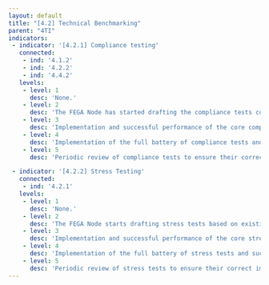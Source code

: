```yaml
---
layout: default
title: "[4.2] Technical Benchmarking"
parent: "4TI"
indicators:
 - indicator: '[4.2.1] Compliance testing'
   connected:
    - ind: '4.1.2'
    - ind: '4.2.2'
    - ind: '4.4.2'
   levels:
    - level: 1
      desc: 'None.'
    - level: 2
      desc: 'The FEGA Node has started drafting the compliance tests considering the tests defined in the context of the FEGA ecosystem.'
    - level: 3  
      desc: 'Implementation and successful performance of the core compliance tests as defined in the FEGA ecosystem.'
    - level: 4
      desc: 'Implementation of the full battery of compliance tests and successful performance of tests to a production-level standard as defined in the FEGA ecosystem.'
    - level: 5
      desc: 'Periodic review of compliance tests to ensure their correct implementation and up-to-date with agreements taken in the FEGA ecosystem. Provide feedback and contribute to improving compliance tests, e.g. conforming to new standards, in the framework of the FEGA ecosystem as well as develop new stress tests for services unique to the node.'

 - indicator: '[4.2.2] Stress Testing'
   connected:
    - ind: '4.2.1'
   levels:
    - level: 1
      desc: 'None.'
    - level: 2
      desc: 'The FEGA Node starts drafting stress tests based on existing knowledge at the FEGA ecosystem.'
    - level: 3  
      desc: 'Implementation and successful performance of the core stress tests as defined in the FEGA ecosystem.'
    - level: 4
      desc: 'Implementation of the full battery of stress tests and successful performance of tests to a production-level standard as defined in the FEGA ecosystem.'
    - level: 5
      desc: 'Periodic review of stress tests to ensure their correct implementation and up-to-date with agreements taken in the FEGA ecosystem. Provide feedback and contribute to improving existing tests, e.g. conforming to new standards, in the framework of the FEGA ecosystem as well as develop new stress tests for services unique to the node.'
---
```

